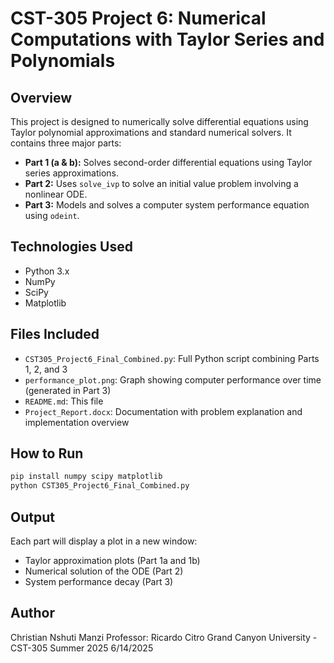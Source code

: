 
# CST-305 Project 6: Numerical Computations with Taylor Series and Polynomials

## Overview
This project is designed to numerically solve differential equations using Taylor polynomial approximations and standard numerical solvers. It contains three major parts:

- **Part 1 (a & b):** Solves second-order differential equations using Taylor series approximations.
- **Part 2:** Uses `solve_ivp` to solve an initial value problem involving a nonlinear ODE.
- **Part 3:** Models and solves a computer system performance equation using `odeint`.

## Technologies Used
- Python 3.x
- NumPy
- SciPy
- Matplotlib

## Files Included
- `CST305_Project6_Final_Combined.py`: Full Python script combining Parts 1, 2, and 3
- `performance_plot.png`: Graph showing computer performance over time (generated in Part 3)
- `README.md`: This file
- `Project_Report.docx`: Documentation with problem explanation and implementation overview

## How to Run
```bash
pip install numpy scipy matplotlib
python CST305_Project6_Final_Combined.py
```

## Output
Each part will display a plot in a new window:
- Taylor approximation plots (Part 1a and 1b)
- Numerical solution of the ODE (Part 2)
- System performance decay (Part 3)

## Author
Christian Nshuti Manzi
Professor: Ricardo Citro
Grand Canyon University - CST-305
Summer 2025  6/14/2025
